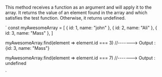 This method receives a function as an argument and will apply it to the array. It returns the value of an element found in the array and which satisfies the test function. Otherwise, it returns undefined.

`
const myAwesomeArray = [
  { id: 1, name: "john" },
  { id: 2, name: "Ali" },
  { id: 3, name: "Mass" },
]

myAwesomeArray.find(element => element.id === 3)
//-------> Output : {id: 3, name: "Mass"}

myAwesomeArray.find(element => element.id === 7)
//-------> Output : undefined

`
